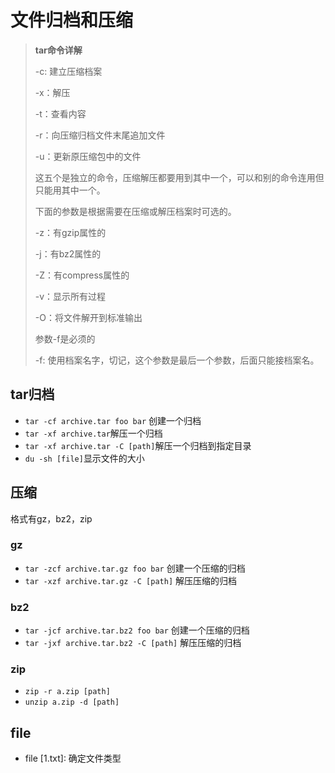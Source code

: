 
# 文件归档和压缩

> **tar命令详解**
>
> -c: 建立压缩档案
>
> -x：解压
>
> -t：查看内容
>
> -r：向压缩归档文件末尾追加文件
>
> -u：更新原压缩包中的文件
>
> 这五个是独立的命令，压缩解压都要用到其中一个，可以和别的命令连用但只能用其中一个。
>
> 下面的参数是根据需要在压缩或解压档案时可选的。
>
> -z：有gzip属性的
>
> -j：有bz2属性的
>
> -Z：有compress属性的
>
> -v：显示所有过程
>
> -O：将文件解开到标准输出
>
> 参数-f是必须的
>
> -f: 使用档案名字，切记，这个参数是最后一个参数，后面只能接档案名。

## tar归档

- `tar -cf archive.tar foo bar` 创建一个归档
- `tar -xf archive.tar`解压一个归档	
- `tar -xf archive.tar -C [path]`解压一个归档到指定目录
- `du -sh [file]`显示文件的大小

## 压缩
格式有gz，bz2，zip

### gz
- `tar -zcf archive.tar.gz foo bar` 创建一个压缩的归档
- `tar -xzf archive.tar.gz -C [path]` 解压压缩的归档

### bz2
- `tar -jcf archive.tar.bz2 foo bar` 创建一个压缩的归档
- `tar -jxf archive.tar.bz2 -C [path]` 解压压缩的归档

### zip
- `zip -r a.zip [path]`
- `unzip a.zip -d [path]`

## file
- file [1.txt]: 确定文件类型
